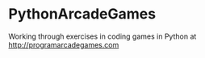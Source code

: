 # PythonArcadeGames
Working through exercises in coding games in Python at http://programarcadegames.com
